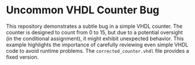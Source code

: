 # Uncommon VHDL Counter Bug
This repository demonstrates a subtle bug in a simple VHDL counter. The counter is designed to count from 0 to 15, but due to a potential oversight (in the conditional assignment), it might exhibit unexpected behavior. This example highlights the importance of carefully reviewing even simple VHDL code to avoid runtime problems. The `corrected_counter.vhdl` file provides a fixed version.